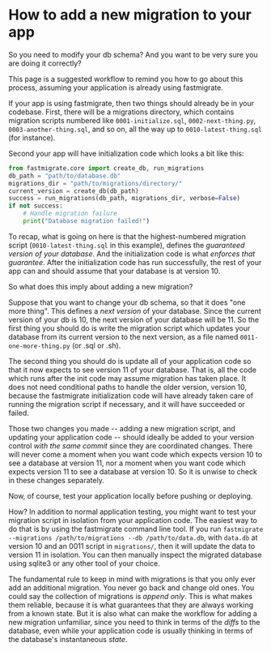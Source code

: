 # How to add a new migration to your app

So you need to modify your db schema? And you want to be very sure you are doing it correctly?

This page is a suggested workflow to remind you how to go about this process, assuming your application is already using fastmigrate.

If your app is using fastmigrate, then two things should already be in your codebase. First, there will be a migrations directory, which contains migration scripts numbered like `0001-initialize.sql`, `0002-next-thing.py`, `0003-another-thing.sql`, and so on, all the way up to `0010-latest-thing.sql` (for instance).

Second your app will have initialization code which looks a bit like this:

```python
from fastmigrate.core import create_db, run_migrations
db_path = "path/to/database.db"
migrations_dir = "path/to/migrations/directory/"
current_version = create_db(db_path)
success = run_migrations(db_path, migrations_dir, verbose=False)
if not success:
    # Handle migration failure
    print("Database migration failed!")
```

To recap, what is going on here is that the highest-numbered migration script (`0010-latest-thing.sql` in this example), defines the *guaranteed version of your database*. And the initialization code is what *enforces that guarantee*. After the initialization code has run successfully, the rest of your app can and should assume that your database is at version 10.

So what does this imply about adding a new migration?

Suppose that you want to change your db schema, so that it does "one more thing". This defines a *next version* of your database. Since the current version of your db is 10, the next version of your database will be 11. So the first thing you should do is write the migration script which updates your database from its current version to the next version, as a file named `0011-one-more-thing.py` (or .sql or .sh).

The second thing you should do is update all of your application code so that it now expects to see version 11 of your database. That is, all the code which runs after the init code may assume migration has taken place. It does not need conditional paths to handle the older version, version 10, because the fastmigrate initialization code will have already taken care of running the migration script if necessary, and it will have succeeded or failed.

Those two changes you made -- adding a new migration script, and updating your application code -- should ideally be added to your version control *with the same commit* since they are coordinated changes. There will never come a moment when you want code which expects version 10 to see a database at version 11, nor a moment when you want code which expects version 11 to see a database at version 10. So it is unwise to check in these changes separately. 

Now, of course, test your application locally before pushing or deploying.

How? In addition to normal application testing, you might want to test your migration script in isolation from your application code. The easiest way to do that is by using the fastmigrate command line tool. If you run `fastmigrate --migrations /path/to/migrations --db /path/to/data.db`, with `data.db` at version 10 and an 0011 script in `migrations/`, then it will update the data to version 11 in isolation. You can then manually inspect the migrated database using sqlite3 or any other tool of your choice.

The fundamental rule to keep in mind with migrations is that you only ever add an additional migration. You never go back and change old ones. You could say the collection of migrations is _append only_. This is what makes them reliable, because it is what guarantees that they are always working from a known state. But it is also what can make the workflow for adding a new migration unfamiliar, since you need to think in terms of the _diffs_ to the database, even while your application code is usually thinking in terms of the database's instantaneous _state_.



